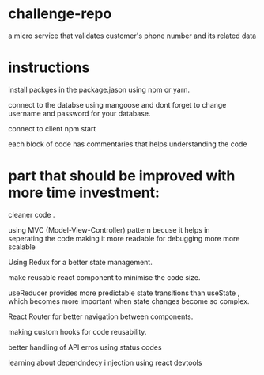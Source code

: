 # challenge-repo
 a micro service that validates customer's phone number and its related data


# instructions
 install packges in the package.jason  using npm  or yarn.

 connect to the databse using mangoose and dont forget to change username and password for your database.

 connect to client  npm start

each block of code has commentaries that helps understanding the code 


# part that should be improved with more time investment:

cleaner code .

using MVC (Model-View-Controller) pattern  becuse it helps in  
    seperating the code making it 
    more readable for debugging 
    more more scalable

Using Redux for a better state management.

make reusable react component to minimise the code size.

useReducer provides more predictable state transitions than useState , which becomes more important when state changes become so complex.

React Router for better navigation between components.

making custom hooks for code reusability.

better handling of API erros using status codes

learning about dependndecy i njection
using  react devtools
